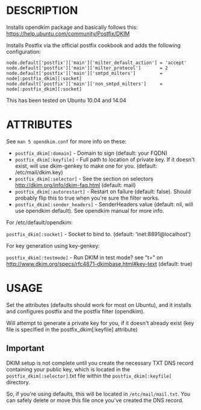 DESCRIPTION
===========

Installs opendkim package and basically follows this: https://help.ubuntu.com/community/Postfix/DKIM

Installs Postfix via the official postfix cookbook and adds the following configuration:

    node.default['postfix']['main']['milter_default_action'] = 'accept'
    node.default['postfix']['main']['milter_protocol']       = 2
    node.default['postfix']['main']['smtpd_milters']         = node[:postfix_dkim][:socket]
    node.default['postfix']['main']['non_smtpd_milters']     = node[:postfix_dkim][:socket]

This has been tested on Ubuntu 10.04 and 14.04

ATTRIBUTES
==========

See `man 5 opendkim.conf` for more info on these:

* `postfix_dkim[:domain]` - Domain to sign (default: your FQDN)
* `postfix_dkim[:keyfile]` - Full path to location of private key. If it doesn't exist, will use dkim-genkey to make one for you. (default: /etc/mail/dkim.key)
* `postfix_dkim[:selector]` - See the section on selectors http://dkim.org/info/dkim-faq.html (default: mail)
* `postfix_dkim[:autorestart]` - Restart on failure (default: false). Should probably flip this to true when you're sure the filter works.
* `postfix_dkim[:sender_headers]` - SenderHeaders value (default: nil, will use opendkim default). See opendkim manual for more info.

For /etc/default/opendkim:

  `postfix_dkim[:socket]` - Socket to bind to. (default: 'inet:8891@localhost')

For key generation using key-genkey:

  `postfix_dkim[:testmode]` - Run DKIM in test mode? see "t=" on http://www.dkim.org/specs/rfc4871-dkimbase.html#key-text (default: true)

USAGE
=====

Set the attributes (defaults should work for most on Ubuntu), and it installs and configures postfix and the postfix filter (opendkim).

Will attempt to generate a private key for you, if it doesn't already exist (key file is specified in the postfix_dkim[:keyfile] attribute)

## Important
DKIM setup is not complete until you create the necessary TXT DNS record containing your public key, which is located in the `postfix_dkim[:selector]`.txt file within the `postfix_dkim[:keyfile]` directory.

So, if you're using defaults, this will be located in `/etc/mail/mail.txt`. You can safely delete or move this file once you've created the DNS record.